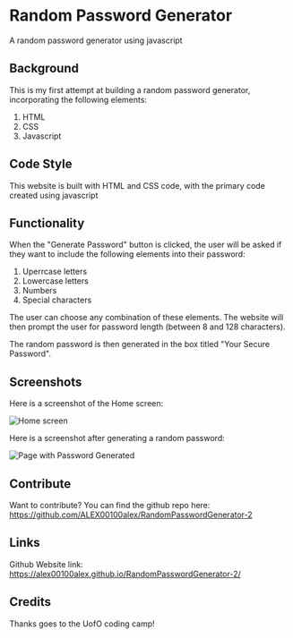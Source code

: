 # Random Password Generator

A random password generator using javascript

## Background 

This is my first attempt at building a random password generator, incorporating the following elements:
1. HTML
2. CSS 
3. Javascript 

## Code Style

This website is built with HTML and CSS code, with the primary code created using javascript  

## Functionality

When the "Generate Password" button is clicked, the user will be asked if they want to include the following elements into their password:

1. Uperrcase letters
2. Lowercase letters
3. Numbers
4. Special characters

The user can choose any combination of these elements. The website will then prompt the user for password length (between 8 and 128 characters).

The random password is then generated in the box titled "Your Secure Password".

## Screenshots 

Here is a screenshot of the Home screen:

![Home screen](https://user-images.githubusercontent.com/53154900/99631386-5b903780-29f0-11eb-9159-3b529015a24d.PNG)

Here is a screenshot after generating a random password:

![Page with Password Generated](https://user-images.githubusercontent.com/53154900/99631444-7a8ec980-29f0-11eb-97fa-bd0f03344ddc.PNG)


## Contribute

Want to contribute? You can find the github repo here: https://github.com/ALEX00100alex/RandomPasswordGenerator-2 

## Links

Github Website link: https://alex00100alex.github.io/RandomPasswordGenerator-2/ 

## Credits

Thanks goes to the UofO coding camp!
